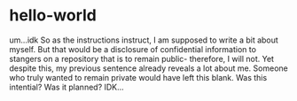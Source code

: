 # hello-world
um...idk
So as the instructions instruct, I am supposed to write a bit about myself. But that would be a disclosure of confidential information to stangers on a repository that is to remain public- therefore, I will not. Yet despite this, my previous sentence already reveals a lot about me. Someone who truly wanted to remain private would have left this blank. Was this intential? Was it planned?
IDK...
